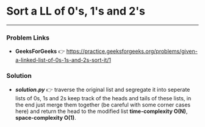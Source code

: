 # Sort a LL of 0's, 1's and 2's

---

### Problem Links
- **__GeeksForGeeks__** :point_right: https://practice.geeksforgeeks.org/problems/given-a-linked-list-of-0s-1s-and-2s-sort-it/1

### Solution
- **_solution.py_** :point_right: traverse the original list and segregate it into seperate lists of 0s, 1s and 2s keep track of the heads and tails of these lists, in the end just merge them together (be careful with some corner cases here) and return the head to the modified list  **time-complexity O(N)**, **space-complexity O(1)**.
